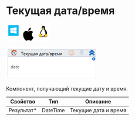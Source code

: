 # Текущая дата/время

![](<../../../../.gitbook/assets/image (100) (1) (1) (1) (1) (1) (105).png>)

![](<../../../../.gitbook/assets/image (444).png>)

Компонент, получающий текущие дату и время.

| Свойство    | Тип      | Описание             |
| ----------- | -------- | -------------------- |
| Результат\* | DateTime | Текущие дата и время |
